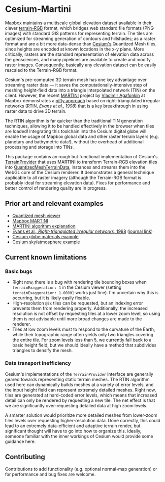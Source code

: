 # Cesium-Martini

Mapbox maintains a multiscale global elevation dataset available in their clever
[terrain-RGB](https://blog.mapbox.com/global-elevation-data-6689f1d0ba65)
format, which bridges web standard file formats (PNG images) with standard GIS
patterns for representing terrain. The tiles are optimized for streaming generation of
contours and hillshades; as a raster format and are a bit more
data-dense than [Cesium's](https://cesium.com) Quantized Mesh tiles, since
heights are encoded at known locations in the x-y plane. More critically,
rasters are the standard representation of elevation data across the
geosciences, and many pipelines are available to create and modify raster images.
Consequently, basically any elevation dataset can be easily rescaled to the Terrain-RGB
format.

Cesium's pre-computed 3D terrain mesh has one key advantage over streaming
raster data — it saves the computationally-intensive step of meshing
height-field data into a triangle interpolated network (TIN) on the client.
However, the recent [MARTINI](https://github.com/mapbox/martini) project by
[Vladimir Agafonkin](https://agafonkin.com/) at Mapbox demonstrates a [nifty
approach](https://observablehq.com/@mourner/martin-real-time-rtin-terrain-mesh)
based on right-triangulated irregular networks (RTIN, *Evans et al., 1998*)
that is a key breakthrough in using raster data to drive 3D terrain.

The RTIN algorithm is far quicker than the traditional TIN generation
techniques, allowing it to be handled effectively in the browser when tiles are
loaded! Integrating this toolchain into the Cesium digital globe will enable the
usage of Mapbox global data and other raster terrain layers (e.g. planetary and
bathymetric data!), without the overhead of additional processing and storage
into TINs.

This package contains an rough but functional implementation of Cesium's
[TerrainProvider](https://cesium.com/docs/cesiumjs-ref-doc/TerrainProvider.html)
that uses MARTINI to transform Terrain-RGB elevation tiles into
[QuantizedMeshTerrainData](https://cesium.com/docs/cesiumjs-ref-doc/QuantizedMeshTerrainData.html),
instances and streams them into the WebGL core of the Cesium renderer.
It demonstrates a general technique applicable to all raster imagery
(although the Terrain-RGB format is probably ideal for streaming elevation data).
Fixes for performance and better control of rendering quality are in progress.

## Prior art and relevant examples

- [Quantized mesh viewer](https://github.com/heremaps/quantized-mesh-viewer)
- [Mapbox MARTINI](https://github.com/mapbox/martini)
- [MARTINI algorithm explanation](https://observablehq.com/@mourner/martin-real-time-rtin-terrain-mesh)
- [Evans et al., *Right-triangulated irregular networks*, 1998](https://www.cs.ubc.ca/~will/papers/rtin.pdf)
  ([journal link](https://link.springer.com/article/10.1007/s00453-001-0006-x))
- [Cesium globe materials example](https://sandcastle.cesium.com/?src=Globe%20Materials.html)
- [Cesium sky/atmosphere example](https://sandcastle.cesium.com/?src=Sky%20Atmosphere.html)

## Current known limitations

### Basic bugs

- Right now, there is a bug with rendering tile bounding boxes when
  `terrainExaggeration: 1` in the Cesium viewer
  (setting `terrainExaggeration: 1.00001` works just fine). I'm uncertain why
  this is occurring, but it is likely easily fixable.
- High-resolution `@2x` tiles can be requested, but an indexing error
  prevents them from rendering properly. Additionally, the increased resolution
  is not offset by requesting tiles at a lower zoom level, so using them is not
  advisable until more broad changes are made to the renderer.
- Tiles at low zoom levels must to respond to the curvature of the Earth,
  while their topographic range often yields only two triangles covering the entire
  tile. For zoom levels less than 5, we currently fall back to a basic height field,
  but we should ideally have a method that subdivides triangles to densify
  the mesh.

### Data transport inefficiency

Cesium's implementations of the `TerrainProvider` interface are generally
geared towards representing static terrain meshes. The RTIN algorithm used here
can dynamically builds meshes at a variety of error levels, and the input height
field can represent extremely detailed meshes. Right now, tiles are generated at
hard-coded error levels, which means that increased detail can only be rendered
by requesting a new tile. The net effect is that we are significantly
over-requesting detailed data at high zoom levels.

A smarter solution would prioritize more detailed meshes from lower-zoom tiles levels over requesting
higher-resolution data. Done correctly, this could lead to an extremely
data-efficient and adaptive terrain render, but significant thought will have to
go into how to organize this. Ideally, someone familiar with the inner workings of
Cesium would provide some guidance here.

## Contributing

Contributions to add functionality (e.g. optional normal-map generation) or for
performance and bug fixes are welcome.
